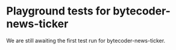 # Playground tests for bytecoder-news-ticker
We are still awaiting the first test run for bytecoder-news-ticker.
